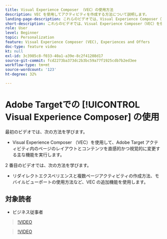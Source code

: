 ```yaml
---
title: Visual Experience Composer （VEC）の使用方法
description: VEC を使用してアクティビティを作成する方法について説明します。
landing-page-description: これらのビデオでは、Visual Experience Composer（VEC）を使用してアクティビティを作成する方法について説明します。
short-description: これらのビデオでは、Visual Experience Composer（VEC）を使用してアクティビティを作成する方法について説明します。
role: User
level: Beginner
topic: Personalization
feature: Visual Experience Composer (VEC), Experiences and Offers
doc-type: feature video
kt: null
exl-id: 3c3985c8-f033-40a1-a39e-8c2f41208d17
source-git-commit: fcd2273ba373dc2b3bc59a77f1925cdb7b2ed3ee
workflow-type: tm+mt
source-wordcount: '123'
ht-degree: 32%

---
```


# Adobe Targetでの [!UICONTROL Visual Experience Composer] の使用

最初のビデオでは、次の方法を学びます。

* Visual Experience Composer （VEC）を使用して、Adobe Target アクティビティ内のページのレイアウトとコンテンツを直感的かつ視覚的に変更する主な機能を実行します。

2 番目のビデオでは、次の方法を学びます。

* リダイレクトエクスペリエンスと複数ページアクティビティの作成方法、モバイルビューポートの使用方法など、VEC の追加機能を使用します。

## 対象読者

* ビジネス従事者

>[!VIDEO](https://video.tv.adobe.com/v/29948/?quality=12&captions=jpn)

>[!VIDEO](https://video.tv.adobe.com/v/30036/?quality=12&captions=jpn)

